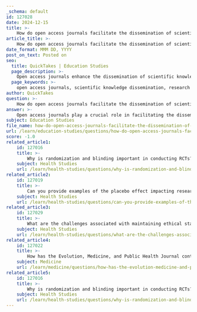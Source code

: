 ```yaml
---
_schema: default
id: 127028
date: 2024-12-15
title: >-
    How do open access journals facilitate the dissemination of scientific knowledge?
article_title: >-
    How do open access journals facilitate the dissemination of scientific knowledge?
date_format: MMM DD, YYYY
post_on_text: Posted on
seo:
  title: QuickTakes | Education Studies
  page_description: >-
    Open access journals enhance the dissemination of scientific knowledge by providing free access to research, increasing visibility, fostering collaboration, and promoting public engagement, aligned with public funding principles.
  page_keywords: >-
    open access journals, scientific knowledge dissemination, research accessibility, democratization of information, increased visibility and citations, collaboration in research, public engagement, public funding principles, open science practices, scholarly communication
author: QuickTakes
question: >-
    How do open access journals facilitate the dissemination of scientific knowledge?
answer: >-
    Open access journals play a crucial role in facilitating the dissemination of scientific knowledge by making research freely available to anyone with an internet connection. This approach breaks down traditional barriers associated with subscription-based models, allowing a wider audience to access and engage with scientific literature. Here are several key ways in which open access journals enhance the dissemination of knowledge:\n\n1. **Widespread Accessibility**: Open access (OA) journals provide free access to research articles, enabling individuals who may not have institutional affiliations or the means to pay for subscriptions to read and utilize scientific findings. This democratization of information promotes inclusivity and ensures that valuable research is available to a broader audience, including professionals outside academia, such as health workers and educators.\n\n2. **Increased Visibility and Citations**: Research indicates that open access articles are viewed and cited more frequently than their subscription-based counterparts. For instance, a study found that open access articles published in *Nature Communications* were viewed three times more often than non-open access content. This increased visibility can lead to greater impact and recognition for authors and their work.\n\n3. **Facilitation of Collaboration and Innovation**: By making research findings readily available, open access journals foster collaboration among researchers across different disciplines. This openness encourages the sharing of ideas and methodologies, which can lead to innovative solutions and advancements in various fields.\n\n4. **Support for Public Engagement**: Open access promotes greater public engagement with research. When scientific findings are accessible, they can inform public policy, education, and community health initiatives, ultimately benefiting society at large.\n\n5. **Alignment with Public Funding Principles**: Many open access initiatives are grounded in the principle that research funded by public money should be accessible to the public. This aligns with the growing movement advocating for transparency and accountability in research, ensuring that the results of publicly funded studies are available for scrutiny and use by the general populace.\n\n6. **Encouragement of Open Science Practices**: Open access is a key component of the broader open science movement, which aims to enhance the reproducibility and accessibility of research findings. This includes practices such as data sharing, open peer review, and the publication of preprints, all of which contribute to a more transparent scientific process.\n\nIn summary, open access journals significantly enhance the dissemination of scientific knowledge by providing free access to research, increasing visibility and citations, fostering collaboration, supporting public engagement, and aligning with principles of public funding. This shift towards open access represents a transformative change in the landscape of scholarly communication, promoting a more inclusive and innovative research environment.
subject: Education Studies
file_name: how-do-open-access-journals-facilitate-the-dissemination-of-scientific-knowledge.md
url: /learn/education-studies/questions/how-do-open-access-journals-facilitate-the-dissemination-of-scientific-knowledge
score: -1.0
related_article1:
    id: 127016
    title: >-
        Why is randomization and blinding important in conducting RCTs?
    subject: Health Studies
    url: /learn/health-studies/questions/why-is-randomization-and-blinding-important-in-conducting-rcts
related_article2:
    id: 127019
    title: >-
        Can you provide examples of the placebo effect impacting research outcomes?
    subject: Health Studies
    url: /learn/health-studies/questions/can-you-provide-examples-of-the-placebo-effect-impacting-research-outcomes
related_article3:
    id: 127029
    title: >-
        What are the challenges associated with maintaining ethical standards in international medical research?
    subject: Health Studies
    url: /learn/health-studies/questions/what-are-the-challenges-associated-with-maintaining-ethical-standards-in-international-medical-research
related_article4:
    id: 127022
    title: >-
        How has the Evolution, Medicine, and Public Health Journal contributed to the field of medical research?
    subject: Medicine
    url: /learn/medicine/questions/how-has-the-evolution-medicine-and-public-health-journal-contributed-to-the-field-of-medical-research
related_article5:
    id: 127016
    title: >-
        Why is randomization and blinding important in conducting RCTs?
    subject: Health Studies
    url: /learn/health-studies/questions/why-is-randomization-and-blinding-important-in-conducting-rcts
---
```


&nbsp;
